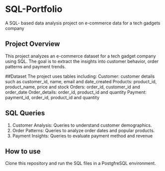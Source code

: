 # SQL-Portfolio
A SQL- based data analysis project on e-commerce data for a tech gadgets company
## Project Overview
This project analyzes an e-commerce dataset for a tech gadget company using SQL. The goal is to extract the insights into customer behavior, order patterns and payment trends.

##Dataset
The project uses tables including: 
Customer: customer details such as customer_id, name, email and date_created
Products: product_id, product_name, price and stock
Orders: order_id, customer_id and order_date
Order_details: order_id, product_id and quantity
Payment: payment_id, order_id, product_id and quantity

## SQL Queries
1. Customer Analysis: Queries to understand customer demographics.
2. Order Patterns: Queries to analyze order dates and popular products.
3. Payment Insights: Queries to evaluate payment method and revenue


## How to use
Clone this repository and run the SQL files in a PostgfreSQL environment.
